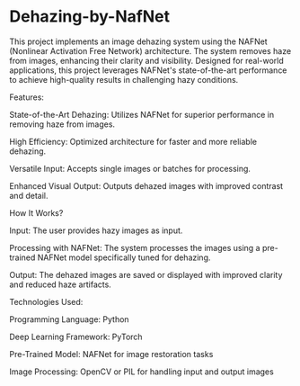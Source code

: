 # Dehazing-by-NafNet

This project implements an image dehazing system using the NAFNet (Nonlinear Activation Free Network) architecture. The system removes haze from images, enhancing their clarity and visibility. Designed for real-world applications, this project leverages NAFNet's state-of-the-art performance to achieve high-quality results in challenging hazy conditions.

Features:

State-of-the-Art Dehazing: Utilizes NAFNet for superior performance in removing haze from images.

High Efficiency: Optimized architecture for faster and more reliable dehazing.

Versatile Input: Accepts single images or batches for processing.

Enhanced Visual Output: Outputs dehazed images with improved contrast and detail.

How It Works?

Input: The user provides hazy images as input.

Processing with NAFNet: The system processes the images using a pre-trained NAFNet model specifically tuned for dehazing.

Output: The dehazed images are saved or displayed with improved clarity and reduced haze artifacts.

Technologies Used:

Programming Language: Python

Deep Learning Framework: PyTorch

Pre-Trained Model: NAFNet for image restoration tasks

Image Processing: OpenCV or PIL for handling input and output images
